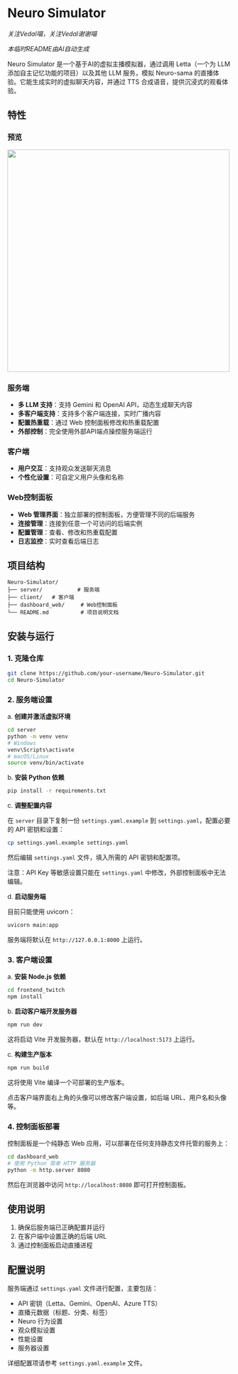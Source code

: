 # Neuro Simulator

*关注Vedal喵，关注Vedal谢谢喵*

*本临时README由AI自动生成*

Neuro Simulator 是一个基于AI的虚拟主播模拟器，通过调用 Letta（一个为 LLM 添加自主记忆功能的项目）以及其他 LLM 服务，模拟 Neuro-sama 的直播体验。它能生成实时的虚拟聊天内容，并通过 TTS 合成语音，提供沉浸式的观看体验。

## 特性

### 预览
<img src="start.gif" width="500" /> 

### 服务端

- **多 LLM 支持**：支持 Gemini 和 OpenAI API，动态生成聊天内容
- **多客户端支持**：支持多个客户端连接，实时广播内容
- **配置热重载**：通过 Web 控制面板修改和热重载配置
- **外部控制**：完全使用外部API端点操控服务端运行

### 客户端

- **用户交互**：支持观众发送聊天消息
- **个性化设置**：可自定义用户头像和名称

### Web控制面板

- **Web 管理界面**：独立部署的控制面板，方便管理不同的后端服务
- **连接管理**：连接到任意一个可访问的后端实例
- **配置管理**：查看、修改和热重载配置
- **日志监控**：实时查看后端日志

## 项目结构

```
Neuro-Simulator/
├── server/           # 服务端
├── client/   # 客户端
├── dashboard_web/     # Web控制面板
└── README.md          # 项目说明文档
```

## 安装与运行

### 1. 克隆仓库

```bash
git clone https://github.com/your-username/Neuro-Simulator.git
cd Neuro-Simulator
```

### 2. 服务端设置

a. **创建并激活虚拟环境**

```bash
cd server
python -m venv venv
# Windows
venv\Scripts\activate
# macOS/Linux
source venv/bin/activate
```

b. **安装 Python 依赖**

```bash
pip install -r requirements.txt
```

c. **调整配置内容**

在 `server` 目录下复制一份 `settings.yaml.example` 到 `settings.yaml`，配置必要的 API 密钥和设置：

```bash
cp settings.yaml.example settings.yaml
```

然后编辑 `settings.yaml` 文件，填入所需的 API 密钥和配置项。

注意：API Key 等敏感设置只能在 `settings.yaml` 中修改，外部控制面板中无法编辑。

d. **启动服务端**

目前只能使用 uvicorn：

```bash
uvicorn main:app
```

服务端将默认在 `http://127.0.0.1:8000` 上运行。

### 3. 客户端设置

a. **安装 Node.js 依赖**

```bash
cd frontend_twitch
npm install
```

b. **启动客户端开发服务器**

```bash
npm run dev
```

这将启动 Vite 开发服务器，默认在 `http://localhost:5173` 上运行。

c. **构建生产版本**

```bash
npm run build
```

这将使用 Vite 编译一个可部署的生产版本。

点击客户端界面右上角的头像可以修改客户端设置，如后端 URL、用户名和头像等。

### 4. 控制面板部署

控制面板是一个纯静态 Web 应用，可以部署在任何支持静态文件托管的服务上：

```bash
cd dashboard_web
# 使用 Python 简单 HTTP 服务器
python -m http.server 8080
```

然后在浏览器中访问 `http://localhost:8080` 即可打开控制面板。

## 使用说明

1. 确保后服务端已正确配置并运行
2. 在客户端中设置正确的后端 URL
3. 通过控制面板启动直播进程

## 配置说明

服务端通过 `settings.yaml` 文件进行配置，主要包括：

- API 密钥（Letta、Gemini、OpenAI、Azure TTS）
- 直播元数据（标题、分类、标签）
- Neuro 行为设置
- 观众模拟设置
- 性能设置
- 服务器设置

详细配置项请参考 `settings.yaml.example` 文件。
